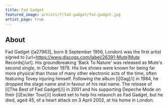 ```yaml
---
title: Fad Gadget
featured_image: artists/f/fad-gadget/fad-gadget.jpg
artist_page: true
---
```

## About

Fad Gadget ([a27963], born 8 September 1956, London) was the first artist signed to [url=https://www.discogs.com/label/26391-Mute]Mute Records[/url]. His groundbreaking 'Back To Nature' was released as Mute's second single, in October 1979. His live shows were known for being far more physical than those of many other electronic acts of the time, often featuring Tovey injuring himself. Following the album [i]Gag[/i] in 1984, he dropped the stage name and in favour of his real name. The release of [i]The Best of Fad Gadget[/i] in 2001 and his supporting Depeche Mode on their [i]Exciter Tour[/i] looked set to help his relaunch as Fad Gadget, but he died, aged 45, of a heart attack on 3 April 2002, at his home in London.

